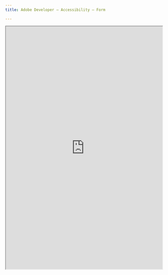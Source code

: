 ```yaml
---
title: Adobe Developer — Accessibility — Form

---
```


  <iframe  
      id="form"
      title="accessibility form"
      width ="100%"
      height ="780px"
      src="https://acrobatusers.com/documentcloud_sdk/index_lead_gen.php?api=accessibility">
  </iframe>
